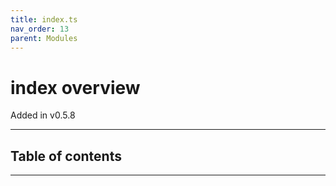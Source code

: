 ```yaml
---
title: index.ts
nav_order: 13
parent: Modules
---
```


# index overview

Added in v0.5.8

---

<h2 class="text-delta">Table of contents</h2>

---
